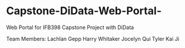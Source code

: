 # Capstone-DiData-Web-Portal-
Web Portal for IFB398 Capstone Project with DiData

Team Members:
Lachlan Gepp
Harry Whitaker
Jocelyn Qui
Tyler Kai Ji